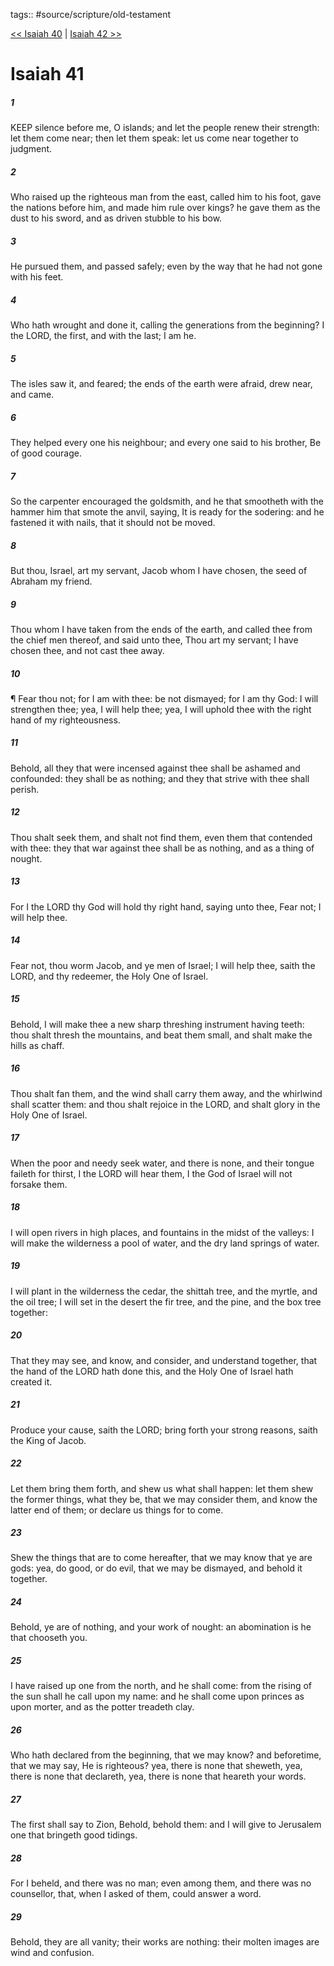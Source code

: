 tags:: #source/scripture/old-testament

[<< Isaiah 40](source/scripture/old-testament/23_Isaiah/Isaiah_40.md) | [Isaiah 42 >>](source/scripture/old-testament/23_Isaiah/Isaiah_42.md)

# Isaiah 41

##### 1

KEEP silence before me, O islands; and let the people renew their strength: let them come near; then let them speak: let us come near together to judgment.

##### 2

Who raised up the righteous man from the east, called him to his foot, gave the nations before him, and made him rule over kings? he gave them as the dust to his sword, and as driven stubble to his bow.

##### 3

He pursued them, and passed safely; even by the way that he had not gone with his feet.

##### 4

Who hath wrought and done it, calling the generations from the beginning? I the LORD, the first, and with the last; I am he.

##### 5

The isles saw it, and feared; the ends of the earth were afraid, drew near, and came.

##### 6

They helped every one his neighbour; and every one said to his brother, Be of good courage.

##### 7

So the carpenter encouraged the goldsmith, and he that smootheth with the hammer him that smote the anvil, saying, It is ready for the sodering: and he fastened it with nails, that it should not be moved.

##### 8

But thou, Israel, art my servant, Jacob whom I have chosen, the seed of Abraham my friend.

##### 9

Thou whom I have taken from the ends of the earth, and called thee from the chief men thereof, and said unto thee, Thou art my servant; I have chosen thee, and not cast thee away.

##### 10

¶ Fear thou not; for I am with thee: be not dismayed; for I am thy God: I will strengthen thee; yea, I will help thee; yea, I will uphold thee with the right hand of my righteousness.

##### 11

Behold, all they that were incensed against thee shall be ashamed and confounded: they shall be as nothing; and they that strive with thee shall perish.

##### 12

Thou shalt seek them, and shalt not find them, even them that contended with thee: they that war against thee shall be as nothing, and as a thing of nought.

##### 13

For I the LORD thy God will hold thy right hand, saying unto thee, Fear not; I will help thee.

##### 14

Fear not, thou worm Jacob, and ye men of Israel; I will help thee, saith the LORD, and thy redeemer, the Holy One of Israel.

##### 15

Behold, I will make thee a new sharp threshing instrument having teeth: thou shalt thresh the mountains, and beat them small, and shalt make the hills as chaff.

##### 16

Thou shalt fan them, and the wind shall carry them away, and the whirlwind shall scatter them: and thou shalt rejoice in the LORD, and shalt glory in the Holy One of Israel.

##### 17

When the poor and needy seek water, and there is none, and their tongue faileth for thirst, I the LORD will hear them, I the God of Israel will not forsake them.

##### 18

I will open rivers in high places, and fountains in the midst of the valleys: I will make the wilderness a pool of water, and the dry land springs of water.

##### 19

I will plant in the wilderness the cedar, the shittah tree, and the myrtle, and the oil tree; I will set in the desert the fir tree, and the pine, and the box tree together:

##### 20

That they may see, and know, and consider, and understand together, that the hand of the LORD hath done this, and the Holy One of Israel hath created it.

##### 21

Produce your cause, saith the LORD; bring forth your strong reasons, saith the King of Jacob.

##### 22

Let them bring them forth, and shew us what shall happen: let them shew the former things, what they be, that we may consider them, and know the latter end of them; or declare us things for to come.

##### 23

Shew the things that are to come hereafter, that we may know that ye are gods: yea, do good, or do evil, that we may be dismayed, and behold it together.

##### 24

Behold, ye are of nothing, and your work of nought: an abomination is he that chooseth you.

##### 25

I have raised up one from the north, and he shall come: from the rising of the sun shall he call upon my name: and he shall come upon princes as upon morter, and as the potter treadeth clay.

##### 26

Who hath declared from the beginning, that we may know? and beforetime, that we may say, He is righteous? yea, there is none that sheweth, yea, there is none that declareth, yea, there is none that heareth your words.

##### 27

The first shall say to Zion, Behold, behold them: and I will give to Jerusalem one that bringeth good tidings.

##### 28

For I beheld, and there was no man; even among them, and there was no counsellor, that, when I asked of them, could answer a word.

##### 29

Behold, they are all vanity; their works are nothing: their molten images are wind and confusion.
